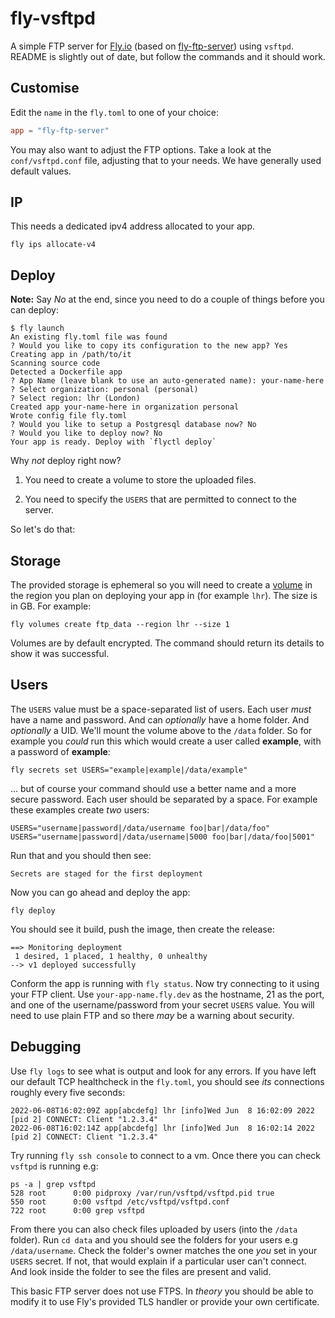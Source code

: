 # fly-vsftpd

A simple FTP server for [Fly.io](https://fly.io) (based on [fly-ftp-server](https://github.com/gregmsanderson/fly-ftp-server)) using `vsftpd`. README is slightly out of date, but follow the commands and it should work.

## Customise

Edit the `name` in the `fly.toml` to one of your choice:

```toml
app = "fly-ftp-server"
```

You may also want to adjust the FTP options. Take a look at the `conf/vsftpd.conf` file, adjusting that to your needs. We have generally used default values.

## IP
This needs a dedicated ipv4 address allocated to your app.

```
fly ips allocate-v4
```

## Deploy

**Note:** Say _No_ at the end, since you need to do a couple of things before you can deploy:

```
$ fly launch
An existing fly.toml file was found
? Would you like to copy its configuration to the new app? Yes
Creating app in /path/to/it
Scanning source code
Detected a Dockerfile app
? App Name (leave blank to use an auto-generated name): your-name-here
? Select organization: personal (personal)
? Select region: lhr (London)
Created app your-name-here in organization personal
Wrote config file fly.toml
? Would you like to setup a Postgresql database now? No
? Would you like to deploy now? No
Your app is ready. Deploy with `flyctl deploy`
```

Why _not_ deploy right now?

1. You need to create a volume to store the uploaded files.

2. You need to specify the `USERS` that are permitted to connect to the server.

So let's do that:

## Storage

The provided storage is ephemeral so you will need to create a [volume](https://fly.io/docs/reference/volumes/) in the region you plan on deploying your app in (for example `lhr`). The size is in GB. For example:

```
fly volumes create ftp_data --region lhr --size 1
```

Volumes are by default encrypted. The command should return its details to show it was successful.

## Users

The `USERS` value must be a space-separated list of users. Each user _must_ have a name and password. And can _optionally_ have a home folder. And _optionally_ a UID. We'll mount the volume above to the `/data` folder. So for example you _could_ run this which would create a user called **example**, with a password of **example**:

```
fly secrets set USERS="example|example|/data/example"
```

... but of course your command should use a better name and a more secure password. Each user should be separated by a space. For example these examples create _two_ users:

```
USERS="username|password|/data/username foo|bar|/data/foo"
USERS="username|password|/data/username|5000 foo|bar|/data/foo|5001"
```

Run that and you should then see:

```
Secrets are staged for the first deployment
```

Now you can go ahead and deploy the app:

```
fly deploy
```

You should see it build, push the image, then create the release:

```
==> Monitoring deployment
 1 desired, 1 placed, 1 healthy, 0 unhealthy
--> v1 deployed successfully
```

Conform the app is running with `fly status`. Now try connecting to it using your FTP client. Use `your-app-name.fly.dev` as the hostname, 21 as the port, and one of the username/password from your secret `USERS` value. You will need to use plain FTP and so there _may_ be a warning about security.

## Debugging

Use `fly logs` to see what is output and look for any errors. If you have left our default TCP healthcheck in the `fly.toml`, you should see _its_ connections roughly every five seconds:

```
2022-06-08T16:02:09Z app[abcdefg] lhr [info]Wed Jun  8 16:02:09 2022 [pid 2] CONNECT: Client "1.2.3.4"
2022-06-08T16:02:14Z app[abcdefg] lhr [info]Wed Jun  8 16:02:14 2022 [pid 2] CONNECT: Client "1.2.3.4"
```

Try running `fly ssh console` to connect to a vm. Once there you can check `vsftpd` is running e.g:

```
ps -a | grep vsftpd
528 root      0:00 pidproxy /var/run/vsftpd/vsftpd.pid true
550 root      0:00 vsftpd /etc/vsftpd/vsftpd.conf
722 root      0:00 grep vsftpd
```

From there you can also check files uploaded by users (into the `/data` folder). Run `cd data` and you should see the folders for your users e.g `/data/username`. Check the folder's owner matches the one _you_ set in your `USERS` secret. If not, that would explain if a particular user can't connect. And look inside the folder to see the files are present and valid.

This basic FTP server does not use FTPS. In _theory_ you should be able to modify it to use Fly's provided TLS handler or provide your own certificate.


